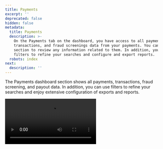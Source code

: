 ```yaml
---
title: Payments
excerpt: ''
deprecated: false
hidden: false
metadata:
  title: Payments
  description: >-
    On the Payments tab on the dashboard, you have access to all payments,
    transactions, and fraud screenings data from your payments. You can use this
    section to review any information related to them. In addition, you can use
    filters to refine your searches and configure and export reports.
  robots: index
next:
  description: ''
---
```

The Payments dashboard section shows all payments, transactions, fraud screening, and payout data. In addition, you can use filters to refine your searches and enjoy extensive configuration of exports and reports.

<Video src="https://github.com/writechoiceorg/yuno-images/raw/main/doc/yourPaymentsOperationSystem/payments-v2.mp4" />

## Payments section breakdown

* **All payments**: This is the default view, showing all your payments, regardless of their status.
* **Batch refunds**: A convenient way to process all your refunds. Simply upload a CSV file to get started, a template is available from the dashboard.
* **All transactions**: View all transactions related to your payments.
* **All fraud screenings**: Verify potential fraudulent transactions through our dedicated fraud screenings view.
* **View all payouts**: Access and filter all payouts to easily find specific transactions.
* **Filters**: Select **Add filters** to narrow your search results. You can filter by status, country, date, payment method, and more.
* **Export reports**: Export customized data, schedule email reports, and download previous exports. CSV downloads are perfect for file sharing and team analysis.
* **Review payment information**: Click any transaction to view detailed information. Payments will include the customer payer's information, payment method, and the transaction timeline associated with the payment.

The Payments section is a powerful tool to simplify payment-related tasks and help you manage your payments more effectively. Take some time to explore the section and see how it can help you.

<Image align="center" src="https://files.readme.io/d7ac0ba24083af55ea569d9203a1a08a9823460533060340e57d2c82856a8625-Payments.png" />

## Batch refunds

The batch refund feature allows you to process refunds for several transactions simultaneously, saving time and effort. You can refund up to 1000 payments at once.

To execute batch refunds, access the **All payments** tab and select **Batch refunds → Upload**. From here, upload a CSV file with your refunds. You can download a sample file to help with the formatting. For each payment to refund, you should inform:

* Payment ID
* Transaction ID
* Amount to refund
* Currency
* Merchant reference
* Reason (`DUPLICATE`, `FRAUDULENT`, or `REQUESTED_BY_CUSTOMER`)

The sample file is also available [here](https://dashboard-assets.y.uno/samples-files/Batch_refunds_sample_file.xlsx).

After uploading the file, you can track the refund status of each payment by accessing **All payments** and selecting **Batch refunds → Overview**.

## Exporting Data

Click the **Export** button to see three tabs, each giving you specialized control over your data exports:

**Quick export**: Select a specific date range and customize the columns visible in the export.\
**Scheduled reports**: Configure a report to send periodically to your email address. You may also set the columns to export.
**Downloads**: Previous reports are saved in this tab for easy download.